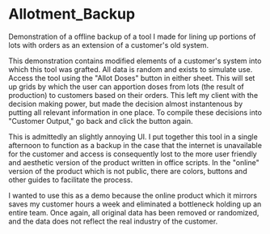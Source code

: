# Allotment_Backup
Demonstration of a offline backup of a tool I made for lining up portions of lots with orders as an extension of a customer's old system.

This demonstration contains modified elements of a customer's system into which this tool was grafted.  All data is random and exists to simulate use.  Access the tool using the "Allot Doses" button in either sheet.  This will set up grids by which the user can apportion doses from lots (the result of production) to customers based on their orders.  This left my client with the decision making power, but made the decision almost instantenous by putting all relevant information in one place.  To compile these decisions into "Customer Output," go back and click the button again.

This is admittedly an slightly annoying UI.  I put together this tool in a single afternoon to function as a backup in the case that the internet is unavailable for the customer and access is consequently lost to the more user friendly and aesthetic version of the product written in office scripts.  In the "online" version of the product which is not public, there are colors, buttons and other guides to facilitate the process.

I wanted to use this as a demo because the online product which it mirrors saves my customer hours a week and eliminated a bottleneck holding up an entire team.
Once again, all original data has been removed or randomized, and the data does not reflect the real industry of the customer.
